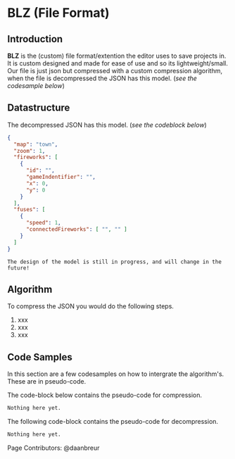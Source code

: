 # BLZ (File Format)


## Introduction
**BLZ** is the (custom) file format/extention the editor uses to save projects in. It is custom designed and made for ease of use and so its lightweight/small.
Our file is just json but compressed with a custom compression algorithm, when the file is decompressed the JSON has this model. (*see the codesample below*)

## Datastructure
The decompressed JSON has this model. (*see the codeblock below*)

```json
{
  "map": "town",
  "zoom": 1,
  "fireworks": [
    {
      "id": "",
      "gameIndentifier": "",
      "x": 0,
      "y": 0
    }
  ],
  "fuses": [
    {
      "speed": 1,
      "connectedFireworks": [ "", "" ]
    }
  ]
}
```

```note
The design of the model is still in progress, and will change in the future!
```

## Algorithm

To compress the JSON you would do the following steps.

1. xxx
2. xxx
3. xxx

## Code Samples
In this section are a few codesamples on how to intergrate the algorithm's. These are in pseudo-code.

The code-block below contains the pseudo-code for compression.

```r
Nothing here yet.
```

The following code-block contains the pseudo-code for decompression.

```r
Nothing here yet.
```

Page Contributors: @daanbreur